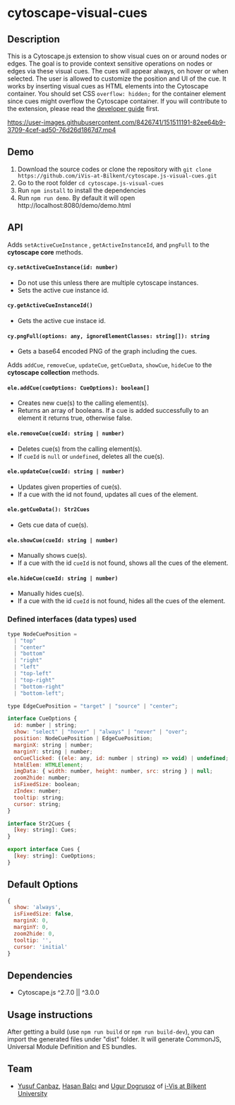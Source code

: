 # cytoscape-visual-cues

## Description

This is a Cytoscape.js extension to show visual cues on or around nodes or edges. The goal is to provide context sensitive operations on nodes or edges via these visual cues. The cues will appear always, on hover or when selected. The user is allowed to customize the position and UI of the cue. It works by inserting visual cues as HTML elements into the Cytoscape container. You should set CSS `overflow: hidden;` for the container element since cues might overflow the Cytoscape container. If you will contribute to the extension, please read the [developer guide](dev-guide.md) first.

https://user-images.githubusercontent.com/8426741/151511191-82ee64b9-3709-4cef-ad50-76d26d1867d7.mp4

## Demo

1. Download the source codes or clone the repository with `git clone https://github.com/iVis-at-Bilkent/cytoscape.js-visual-cues.git`
2. Go to the root folder `cd cytoscape.js-visual-cues`
3. Run `npm install` to install the dependencies
4. Run `npm run demo`. By default it will open http://localhost:8080/demo/demo.html

## API

Adds `setActiveCueInstance` , `getActiveInstanceId`, and `pngFull` to the **cytoscape core** methods.

#### `cy.setActiveCueInstance(id: number)`

- Do not use this unless there are multiple cytoscape instances.
- Sets the active cue instance id.

#### `cy.getActiveCueInstanceId()`

- Gets the active cue instace id.

#### `cy.pngFull(options: any, ignoreElementClasses: string[]): string`

- Gets a base64 encoded PNG of the graph including the cues.

Adds `addCue`, `removeCue`, `updateCue`, `getCueData`, `showCue`, `hideCue` to the **cytoscape collection** methods.

#### `ele.addCue(cueOptions: CueOptions): boolean[]`

- Creates new cue(s) to the calling element(s).
- Returns an array of booleans. If a cue is added successfully to an element it returns true, otherwise false.

#### `ele.removeCue(cueId: string | number)`

- Deletes cue(s) from the calling element(s).
- If `cueId` is `null` or `undefined`, deletes all the cue(s).

#### `ele.updateCue(cueId: string | number)`

- Updates given properties of cue(s).
- If a cue with the id not found, updates all cues of the element.

#### `ele.getCueData(): Str2Cues`

- Gets cue data of cue(s).

#### `ele.showCue(cueId: string | number)`

- Manually shows cue(s).
- If a cue with the id `cueId` is not found, shows all the cues of the element.

#### `ele.hideCue(cueId: string | number)`

- Manually hides cue(s).
- If a cue with the id `cueId` is not found, hides all the cues of the element.

### Defined interfaces (data types) used

```js
type NodeCuePosition =
  | "top"
  | "center"
  | "bottom"
  | "right"
  | "left"
  | "top-left"
  | "top-right"
  | "bottom-right"
  | "bottom-left";

type EdgeCuePosition = "target" | "source" | "center";

interface CueOptions {
  id: number | string;
  show: "select" | "hover" | "always" | "never" | "over";
  position: NodeCuePosition | EdgeCuePosition;
  marginX: string | number;
  marginY: string | number;
  onCueClicked: ((ele: any, id: number | string) => void) | undefined;
  htmlElem: HTMLElement;
  imgData: { width: number, height: number, src: string } | null;
  zoom2hide: number;
  isFixedSize: boolean;
  zIndex: number;
  tooltip: string;
  cursor: string;
}

interface Str2Cues {
  [key: string]: Cues;
}

export interface Cues {
  [key: string]: CueOptions;
}
```

## Default Options

```js
{
  show: 'always',
  isFixedSize: false,
  marginX: 0,
  marginY: 0,
  zoom2hide: 0,
  tooltip: '',
  cursor: 'initial'
}
```

## Dependencies

- Cytoscape.js ^2.7.0 || ^3.0.0

## Usage instructions

After getting a build (use `npm run build` or `npm run build-dev`), you can import the generated files under "dist" folder. It will generate CommonJS, Universal Module Definition and ES bundles.

## Team

  * [Yusuf Canbaz](https://github.com/canbax), [Hasan Balcı](https://github.com/hasanbalci) and [Ugur Dogrusoz](https://github.com/ugurdogrusoz) of [i-Vis at Bilkent University](http://www.cs.bilkent.edu.tr/~ivis)
